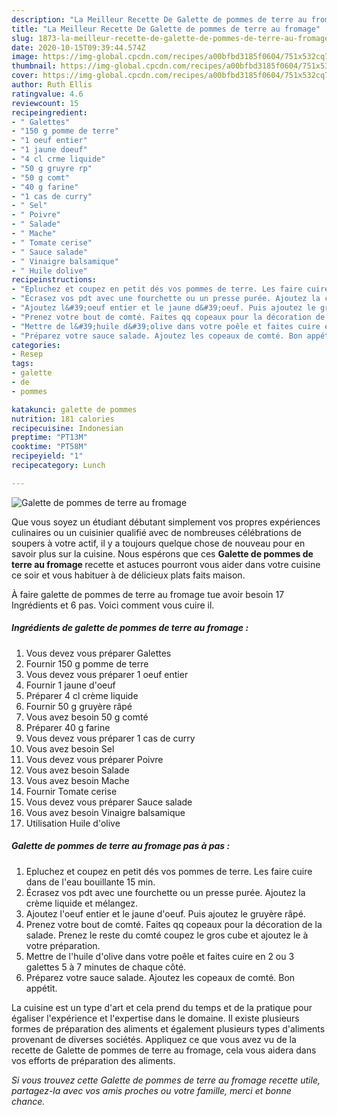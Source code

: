 ```yaml
---
description: "La Meilleur Recette De Galette de pommes de terre au fromage"
title: "La Meilleur Recette De Galette de pommes de terre au fromage"
slug: 1873-la-meilleur-recette-de-galette-de-pommes-de-terre-au-fromage
date: 2020-10-15T09:39:44.574Z
image: https://img-global.cpcdn.com/recipes/a00bfbd3185f0604/751x532cq70/galette-de-pommes-de-terre-au-fromage-photo-principale-de-la-recette.jpg
thumbnail: https://img-global.cpcdn.com/recipes/a00bfbd3185f0604/751x532cq70/galette-de-pommes-de-terre-au-fromage-photo-principale-de-la-recette.jpg
cover: https://img-global.cpcdn.com/recipes/a00bfbd3185f0604/751x532cq70/galette-de-pommes-de-terre-au-fromage-photo-principale-de-la-recette.jpg
author: Ruth Ellis
ratingvalue: 4.6
reviewcount: 15
recipeingredient:
- " Galettes"
- "150 g pomme de terre"
- "1 oeuf entier"
- "1 jaune doeuf"
- "4 cl crme liquide"
- "50 g gruyre rp"
- "50 g comt"
- "40 g farine"
- "1 cas de curry"
- " Sel"
- " Poivre"
- " Salade"
- " Mache"
- " Tomate cerise"
- " Sauce salade"
- " Vinaigre balsamique"
- " Huile dolive"
recipeinstructions:
- "Epluchez et coupez en petit dés vos pommes de terre. Les faire cuire dans de l&#39;eau bouillante 15 min."
- "Écrasez vos pdt avec une fourchette ou un presse purée. Ajoutez la crème liquide et mélangez."
- "Ajoutez l&#39;oeuf entier et le jaune d&#39;oeuf. Puis ajoutez le gruyère râpé."
- "Prenez votre bout de comté. Faites qq copeaux pour la décoration de la salade. Prenez le reste du comté coupez le gros cube et ajoutez le à votre préparation."
- "Mettre de l&#39;huile d&#39;olive dans votre poêle et faites cuire en 2 ou 3 galettes 5 à 7 minutes de chaque côté."
- "Préparez votre sauce salade. Ajoutez les copeaux de comté. Bon appétit."
categories:
- Resep
tags:
- galette
- de
- pommes

katakunci: galette de pommes 
nutrition: 181 calories
recipecuisine: Indonesian
preptime: "PT13M"
cooktime: "PT58M"
recipeyield: "1"
recipecategory: Lunch

---
```



![Galette de pommes de terre au fromage](https://img-global.cpcdn.com/recipes/a00bfbd3185f0604/751x532cq70/galette-de-pommes-de-terre-au-fromage-photo-principale-de-la-recette.jpg)

Que vous soyez un étudiant débutant simplement vos propres expériences culinaires ou un cuisinier qualifié avec de nombreuses célébrations de soupers à votre actif, il y a toujours quelque chose de nouveau pour en savoir plus sur la cuisine. Nous espérons que ces <strong> Galette de pommes de terre au fromage </strong> recette et astuces pourront vous aider dans votre cuisine ce soir et vous habituer à de délicieux plats faits maison.

<!--inarticleads1-->

À faire galette de pommes de terre au fromage tue avoir besoin 17 Ingrédients et 6 pas. Voici comment vous cuire il.

##### Ingrédients de galette de pommes de terre au fromage :

1. Vous devez vous préparer  Galettes
1. Fournir 150 g pomme de terre
1. Vous devez vous préparer 1 oeuf entier
1. Fournir 1 jaune d&#39;oeuf
1. Préparer 4 cl crème liquide
1. Fournir 50 g gruyère râpé
1. Vous avez besoin 50 g comté
1. Préparer 40 g farine
1. Vous devez vous préparer 1 cas de curry
1. Vous avez besoin  Sel
1. Vous devez vous préparer  Poivre
1. Vous avez besoin  Salade
1. Vous avez besoin  Mache
1. Fournir  Tomate cerise
1. Vous devez vous préparer  Sauce salade
1. Vous avez besoin  Vinaigre balsamique
1. Utilisation  Huile d&#39;olive




<!--inarticleads2-->

##### Galette de pommes de terre au fromage pas à pas :

1. Epluchez et coupez en petit dés vos pommes de terre. Les faire cuire dans de l&#39;eau bouillante 15 min.
1. Écrasez vos pdt avec une fourchette ou un presse purée. Ajoutez la crème liquide et mélangez.
1. Ajoutez l&#39;oeuf entier et le jaune d&#39;oeuf. Puis ajoutez le gruyère râpé.
1. Prenez votre bout de comté. Faites qq copeaux pour la décoration de la salade. Prenez le reste du comté coupez le gros cube et ajoutez le à votre préparation.
1. Mettre de l&#39;huile d&#39;olive dans votre poêle et faites cuire en 2 ou 3 galettes 5 à 7 minutes de chaque côté.
1. Préparez votre sauce salade. Ajoutez les copeaux de comté. Bon appétit.




<!--inarticleads1-->

<p>
La cuisine est un type d'art et cela prend du temps et de la pratique pour égaliser l'expérience et l'expertise dans le domaine. Il existe plusieurs formes de préparation des aliments et également plusieurs types d'aliments provenant de diverses sociétés. Appliquez ce que vous avez vu de la recette de Galette de pommes de terre au fromage, cela vous aidera dans vos efforts de préparation des aliments.
</p>

<p>
<i>Si vous trouvez cette Galette de pommes de terre au fromage recette utile, partagez-la avec vos amis proches ou votre famille, merci et bonne chance.</i>
</p>
